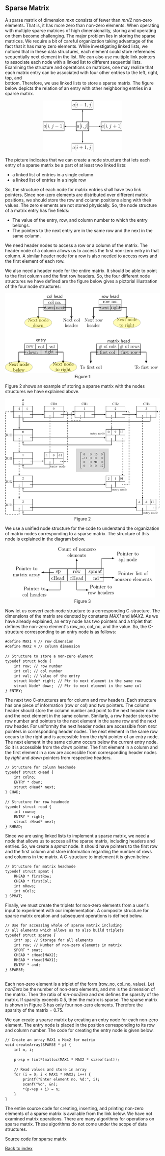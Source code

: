 ## Sparse Matrix

A sparse matrix of dimension <i>m</i>x<i>n</i> consists of fewer than <i>mn/2</i> non-zero elements. That is, it has more zero than non-zero elements. When operating with multiple sparse matrices of high dimensionality, 
storing and operating on them become challenging. The major problem lies in storing the sparse matrices. We
require a bit of careful organization taking advantage of the fact that it has many zero elements. While 
investigating linked lists, we noticed that in these data structures, each element could store references  
sequentially next element in the list. We can also use multiple link pointers to associate each node with a linked list
to different sequential lists. Examining the structure and operations on matrices, one may
realize that each matrix entry can be associated with four other entries to the left, right, top, and  
bottom. Therefore, we use linked lists to store a sparse matrix. The figure below depicts the relation of 
an entry with other neighboring entries in a sparse matrix.
<p style="text-align:center">
  <img src="../images/sparseMatNbrs.png">
</p>
The picture indicates that we can create a node structure that lets each entry of a sparse matrix be a
part of at least two linked lists:

- a linked list of entries in a single column
- a linked list of entries in a single row

So, the structure of each node for matrix entries shall have two link pointers. Since non-zero elements
are distributed over different matrix positions, we should store the row and column positions along
with their values. The zero elements are not stored physically. So, the node structure of a matrix entry 
has five fields:

- The value of the entry, row, and column number to which the entry belongs.
- The pointers to the next entry are in the same row and the next in the same column.

We need header nodes to access a row or a column of the matrix. The header node of a column
allows us to access the first non-zero entry in that column. A similar header node for a row
is also needed to access rows and the first element of each row. 

We also need a header node for the entire matrix. It should be able to point to the first 
column and the first row headers. So, the four different node structures we have defined are
the figure below gives a pictorial illustration of the four node structures:
<p style="text-align:center">
  <img src="../images/matrixNodeStr.png"><br>
  Figure 1
</p>

Figure 2 shows an example of storing a sparse matrix with the nodes structures we have 
explained above. 
<p style="text-align:center">
  <img src="../images/matrixEx1.png"><br>
  Figure 2
</p>

We use a unified node structure for the code to understand the organization of matrix
nodes corresponding to a sparse matrix. The structure of this node is explained in the
diagram below.
<p style="text-align:center">
  <img src="../images/sparseMatrixStr.png"><br>
  Figure 3
</p>
Now let us convert each node structure to a corresponding C-structure. The dimensions of 
the matrix are denoted by constants <i>MAX1</i> and <i>MAX2</i>. As we have already explained, an 
entry node has two pointers and a triplet that defines the non-zero element's row_no,
col_no, and the value. So, the C-structure corresponding to an entry node is as follows:

```
#define MAX1 4 // row dimension
#define MAX2 4 // column dimension

// Structure to store a non-zero element 
typedef struct Node { 
    int row; // row number
    int col; // col number
    int val; // Value of the entry
    struct Node* right; // Ptr to next element in the same row
    struct Node* down;  // Ptr to next element in the same col
} ENTRY;
```

The next two C-structures are for column and row headers. Each structure has one piece of
information (row or col) and two pointers. The column header should store the column number and point to the next
header node and the next element in the same column. Similarly, a row header stores the row number
and pointers to the next element in the same row and the next row header. For uniformity the next
header nodes are accessible from <i>next</i> pointers in corresponding header nodes. The next element
in the same row occurs to the right and is accessible from the <i>right</i> pointer of an entry node. The next
element in the same column occurs below the current entry node. So it is accessible from the
<i>down</i> pointer. The first element in a column and the first element in a row are accessible
from corresponding header nodes by <i>right</i> and <i>down</i> pointers from respective headers. 
```
// Structure for column headnode 
typedef struct cHead {
    int colno;
    ENTRY * down;
    struct cHead* next;
} CHAD;

// Structure for row headnode 
typedef struct read {
    int rowno;
    ENTRY * right;
    struct rHead* next;
} RHEAD;
```
Since we are using linked lists to implement a sparse matrix, we need a node that allows us 
to access all the sparse matrix, including headers and entries. So, we create a <i>spmat</i> 
node. It should have pointers to the first row and the first column and store information regarding 
the number of rows and columns in the matrix. A C-structure to implement it is given below.

```
// Structure for matrix headnode
typedef struct spmat {
    RHEAD * firstRow;
    CHEAD * firstCol;
    int nRows;
    int nCols;
} SPMAT;
```
Finally, we must create the triplets for
non-zero elements from a user's input to experiment with our implementation. A composite structure for sparse matrix creation and 
subsequent operations is defined below. 

```
// Use for accessing whole of sparse matrix including
// all elements which allows us to also build triplets 
typedef struct sparse {
    int* sp; // Storage for all elements
    int row; // Number of non-zero elements in matrix
    SPORT * smat;
    CHEAD * cHead[MAX2];
    RHEAD * rhead[MAX1];
    ENTRY * and;
} SPARSE;


```

Each non-zero element is a triplet of the form (row_no, col_no, value). Let <i>nonZero</i> be the number of non-zero
elements, and <i>mn</i> is the dimension of the matrix. Then the ratio of <i>mn-nonZero</i> and <i>mn</i>
defines the sparsity of the matrix. If sparsity exceeds 0.5, then the matrix is sparse. The sparse matrix is shown in
Figure 3 has only four non-zero elements. Therefore the sparsity of the matrix = 0.75. 

We can create a sparse matrix by creating an entry node for each non-zero element. The entry node is placed in 
the position corresponding to its row and column number. The code for creating the entry node is given below.

```
// Create an array MAX1 x Max2 for matrix 
void createArray(SPARSE * p) {
    int n, i;

    p->sp = (int*)malloc(MAX1 * MAX2 * sizeof(int));

    // Read values and store in array 
    for (i = 0; i < MAX1 * MAX2; i++) {
        printf("Enter element no. %d:", i);
        scanf("%d", &n);
        *(p->sp + i) = n;
    }
}
```

The entire source code for creating, inserting, and printing non-zero elements of a sparse matrix
is available from the link below. We have not examined matrix operations. There are many algorithms
for operations on sparse matrix. These algorithms do not come under the scope of data structures.
 
[Source code for sparse matrix](../../CODES/SPMAT/index.md)

[Back to index](../index.md)
